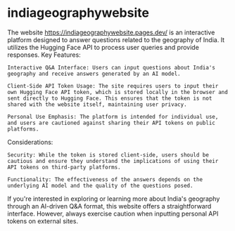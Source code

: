 # indiageographywebsite

The website https://indiageographywebsite.pages.dev/ is an interactive platform designed to answer questions related to the geography of India. It utilizes the Hugging Face API to process user queries and provide responses.
Key Features:

    Interactive Q&A Interface: Users can input questions about India's geography and receive answers generated by an AI model.

    Client-Side API Token Usage: The site requires users to input their own Hugging Face API token, which is stored locally in the browser and sent directly to Hugging Face. This ensures that the token is not shared with the website itself, maintaining user privacy.

    Personal Use Emphasis: The platform is intended for individual use, and users are cautioned against sharing their API tokens on public platforms.

Considerations:

    Security: While the token is stored client-side, users should be cautious and ensure they understand the implications of using their API tokens on third-party platforms.

    Functionality: The effectiveness of the answers depends on the underlying AI model and the quality of the questions posed.

If you're interested in exploring or learning more about India's geography through an AI-driven Q&A format, this website offers a straightforward interface. However, always exercise caution when inputting personal API tokens on external sites.
